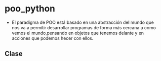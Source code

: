 # poo_python

- El paradigma de POO está basado en una abstracción del mundo que nos va a permitir desarrollar programas de forma más cercana a como vemos el mundo,pensando en objetos que tenemos delante y en acciones que podemos hecer con ellos.

## Clase